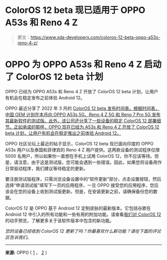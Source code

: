 # ColorOS 12 beta 现已适用于 OPPO A53s 和 Reno 4 Z

> 原文：<https://www.xda-developers.com/coloros-12-beta-oppo-a53s-reno-4-z/>

# OPPO 为 OPPO A53s 和 Reno 4 Z 启动了 ColorOS 12 beta 计划

OPPO 已经为 OPPO A53s 和 Reno 4 Z 开放了 ColorOS 12 beta 计划，让用户有机会在稳定发布之前体验 Android 12。

OPPO 最近分享了 2022 年 3 月的 [ColorOS 12 beta 发布时间表。根据时间表，中国 OEM 计划在本月向 OPPO A53s 5G、Reno 4 Z 5G 和 Reno 7 Pro 5G 发布其最新软件的测试版。此外，该公司还分享了一些设备的稳定 ColorOS 12 部署细节。正如承诺的那样，OPPO 现在已经为 A53s 和 Reno 4 Z 开放了 ColorOS 12 beta 计划，让用户有机会在稳定推出之前体验 Android 12。](https://www.xda-developers.com/oppo-coloros-12-rollout-timeline-march-2022/)

OPPO 社区论坛上最近的帖子显示，ColorOS 12 beta 现已面向印度的 OPPO A53s 用户以及泰国和菲律宾的 Reno 4 Z 用户提供。这两款设备的测试程序仅限 5000 名用户，所以如果你一直想在手机上试用 ColorOS 12，你不应该等待。但是，请注意，由于这是测试版，您可能会遇到一些错误。因此，如果您将设备用作日常驱动程序，我们建议等待稳定的更新。

要注册测试版程序，只需浏览设备设置中的“软件更新”部分，点击设置按钮，然后选择“申请测试版”填写下一页的应用程序，一旦 OPPO 接受您的应用程序，您应该会在您的设备上收到测试版更新。但是，在安装更新之前，请确保备份您的数据。

ColorOS 12 是 OPPO 基于 Android 12 定制皮肤的最新版本。它包括谷歌在 Android 12 中引入的所有功能和一些有用的附加功能。请查看[我们对 ColorOS 12](https://www.xda-developers.com/oppo-coloros-12-hands-on/) 的动手预览，了解更多关于该软件版本中包含的新功能。

*您的设备已经收到 ColorOS 12 更新了吗？你最喜欢什么新功能？请在下面的评论区告诉我们。*

* * *

**来源:** OPPO ( [1](https://communityin.oppo.com/thread?id=1022723876414816256) ， [2](https://communityin.oppo.com/thread?id=1023238823632961541) )